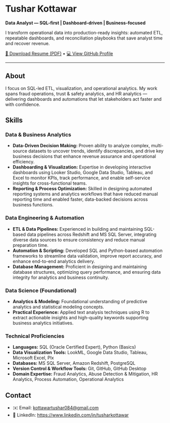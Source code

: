 # Tushar Kottawar  
**Data Analyst — SQL-first | Dashboard-driven | Business-focused**

I transform operational data into production-ready insights: automated ETL, repeatable dashboards, and reconciliation playbooks that save analyst time and recover revenue.

[📄 Download Resume (PDF)](./Tushar_Kottawar_CV.pdf) • [💻 View GitHub Profile](https://github.com/kottawartushar)

---

## About
I focus on SQL-led ETL, visualization, and operational analytics. My work spans fraud operations, trust & safety analytics, and HR analytics — delivering dashboards and automations that let stakeholders act faster and with confidence.

## Skills

### Data & Business Analytics
- **Data-Driven Decision Making:** Proven ability to analyze complex, multi-source datasets to uncover trends, identify discrepancies, and drive key business decisions that enhance revenue assurance and operational efficiency.  
- **Dashboarding & Visualization:** Expertise in developing interactive dashboards using Looker Studio, Google Data Studio, Tableau, and Excel to monitor KPIs, track performance, and enable self-service insights for cross-functional teams.  
- **Reporting & Process Optimization:** Skilled in designing automated reporting systems and analytics workflows that have reduced manual reporting time and enabled faster, data-backed decisions across business functions.  

### Data Engineering & Automation
- **ETL & Data Pipelines:** Experienced in building and maintaining SQL-based data pipelines across Redshift and MS SQL Server, integrating diverse data sources to ensure consistency and reduce manual preparation time.  
- **Automation & Scripting:** Developed SQL and Python-based automation frameworks to streamline data validation, improve report accuracy, and enhance end-to-end analytics delivery.  
- **Database Management:** Proficient in designing and maintaining database structures, optimizing query performance, and ensuring data integrity for analytics and business continuity.  

### Data Science (Foundational)
- **Analytics & Modeling:** Foundational understanding of predictive analytics and statistical modeling concepts.  
- **Practical Experience:** Applied text analysis techniques using R to extract actionable insights and high-quality keywords supporting business analytics initiatives.  

### Technical Proficiencies
- **Languages:** SQL (Oracle Certified Expert), Python (Basics)
- **Data Visualization Tools:** LookML, Google Data Studio, Tableau, Microsoft Excel, Plx  
- **Databases:** MS SQL Server, Amazon Redshift, PostgreSQL  
- **Version Control & Workflow Tools:** Git, GitHub, GitHub Desktop 
- **Domain Expertise:** Fraud Analytics, Abuse Detection & Mitigation, HR Analytics, Process Automation, Operational Analytics

## Contact
- ✉️ Email: kottawartushar084@gmail.com  
- 🔗 LinkedIn: https://www.linkedin.com/in/tusharkottawar